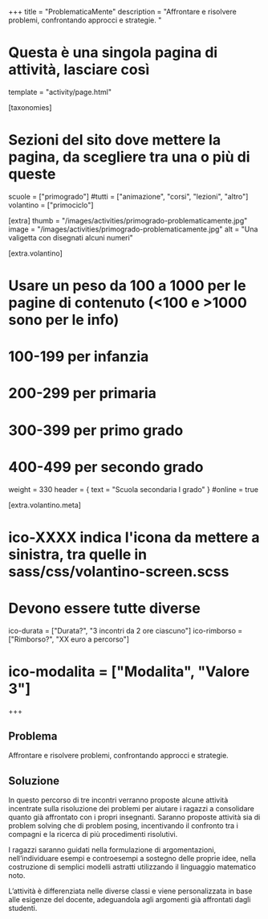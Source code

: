 +++
title = "ProblematicaMente"
description = "Affrontare e risolvere problemi, confrontando approcci e strategie. "

# Questa è una singola pagina di attività, lasciare così
template = "activity/page.html"

[taxonomies]
# Sezioni del sito dove mettere la pagina, da scegliere tra una o più di queste
scuole = ["primogrado"]
#tutti = ["animazione", "corsi", "lezioni", "altro"]
volantino = ["primociclo"]

[extra]
thumb = "/images/activities/primogrado-problematicamente.jpg"
image = "/images/activities/primogrado-problematicamente.jpg"
alt = "Una valigetta con disegnati alcuni numeri"

[extra.volantino]
# Usare un peso da 100 a 1000 per le pagine di contenuto (<100 e >1000 sono per le info)
# 100-199 per infanzia
# 200-299 per primaria
# 300-399 per primo grado
# 400-499 per secondo grado
weight = 330
header = { text = "Scuola secondaria I grado" }
#online = true

[extra.volantino.meta]
# ico-XXXX indica l'icona da mettere a sinistra, tra quelle in sass/css/volantino-screen.scss
# Devono essere tutte diverse 
ico-durata = ["Durata?", "3 incontri da 2 ore ciascuno"]
ico-rimborso = ["Rimborso?", "XX euro a percorso"]
# ico-modalita = ["Modalita", "Valore 3"]
+++

<h2 class="ico ico-primogrado-problema">Problema</h2>

Affrontare e risolvere problemi, confrontando approcci e strategie. 

<h2 class="ico ico-primogrado-soluzione">Soluzione</h2>

In questo percorso di tre incontri verranno proposte alcune attività incentrate sulla risoluzione dei problemi per aiutare i ragazzi a consolidare quanto già affrontato con i propri insegnanti. Saranno proposte attività sia di problem solving che di problem posing, incentivando il confronto tra i compagni e la ricerca di più procedimenti risolutivi. 

I ragazzi saranno guidati nella formulazione di argomentazioni, nell’individuare esempi e controesempi a sostegno delle proprie idee, nella costruzione di semplici modelli astratti utilizzando il linguaggio matematico noto.  

L’attività è differenziata nelle diverse classi e viene personalizzata in base alle esigenze del docente, adeguandola agli argomenti già affrontati dagli studenti.  
